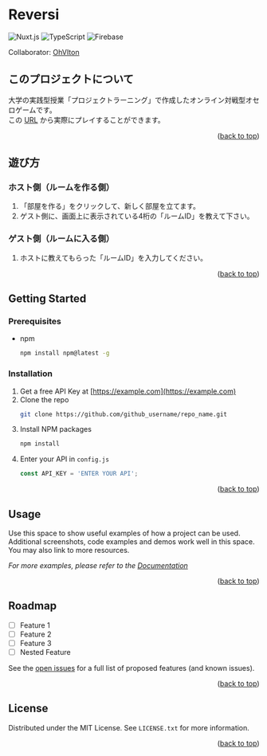 <h1>Reversi</h1>

![Nuxt.js](https://img.shields.io/badge/Nuxt.js-34485a.svg?style=flat-square&logo=nuxtdotjs)
![TypeScript](https://img.shields.io/badge/TypeScript-34485a.svg?style=flat-square&logo=typescript)
![Firebase](https://img.shields.io/badge/Firebase-34485a.svg?style=flat-square&logo=firebase)

Collaborator: [OhVIton](https://github.com/OhVIton)
</div>

<!-- ABOUT THE PROJECT -->
## このプロジェクトについて
大学の実践型授業「プロジェクトラーニング」で作成したオンライン対戦型オセロゲームです。<br/>
この [URL](https://pl-reversi.web.app) から実際にプレイすることができます。<br/>

<p align="right">(<a href="#top">back to top</a>)</p>

## 遊び方
### ホスト側（ルームを作る側）
1. 「部屋を作る」をクリックして、新しく部屋を立てます。
2. ゲスト側に、画面上に表示されている4桁の「ルームID」を教えて下さい。

### ゲスト側（ルームに入る側）
1. ホストに教えてもらった「ルームID」を入力してください。

<p align="right">(<a href="#top">back to top</a>)</p>

<!-- GETTING STARTED -->
## Getting Started
### Prerequisites
* npm
  ```sh
  npm install npm@latest -g
  ```

### Installation

1. Get a free API Key at [https://example.com](https://example.com)
2. Clone the repo
   ```sh
   git clone https://github.com/github_username/repo_name.git
   ```
3. Install NPM packages
   ```sh
   npm install
   ```
4. Enter your API in `config.js`
   ```js
   const API_KEY = 'ENTER YOUR API';
   ```

<p align="right">(<a href="#top">back to top</a>)</p>



<!-- USAGE EXAMPLES -->
## Usage

Use this space to show useful examples of how a project can be used. Additional screenshots, code examples and demos work well in this space. You may also link to more resources.

_For more examples, please refer to the [Documentation](https://example.com)_

<p align="right">(<a href="#top">back to top</a>)</p>



<!-- ROADMAP -->
## Roadmap

- [ ] Feature 1
- [ ] Feature 2
- [ ] Feature 3
- [ ] Nested Feature

See the [open issues](https://github.com/github_username/repo_name/issues) for a full list of proposed features (and known issues).

<p align="right">(<a href="#top">back to top</a>)</p>

<!-- LICENSE -->
## License

Distributed under the MIT License. See `LICENSE.txt` for more information.

<p align="right">(<a href="#top">back to top</a>)</p>
